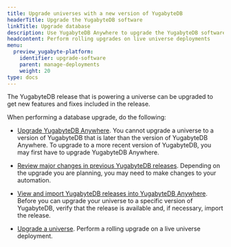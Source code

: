 ```yaml
---
title: Upgrade universes with a new version of YugabyteDB
headerTitle: Upgrade the YugabyteDB software
linkTitle: Upgrade database
description: Use YugabyteDB Anywhere to upgrade the YugabyteDB software on universes.
headcontent: Perform rolling upgrades on live universe deployments
menu:
  preview_yugabyte-platform:
    identifier: upgrade-software
    parent: manage-deployments
    weight: 20
type: docs
---
```


The YugabyteDB release that is powering a universe can be upgraded to get new features and fixes included in the release.

When performing a database upgrade, do the following:

- [Upgrade YugabyteDB Anywhere](../../upgrade/). You cannot upgrade a universe to a version of YugabyteDB that is later than the version of YugabyteDB Anywhere. To upgrade to a more recent version of YugabyteDB, you may first have to upgrade YugabyteDB Anywhere.

- [Review major changes in previous YugabyteDB releases](../upgrade-software-prepare/). Depending on the upgrade you are planning, you may need to make changes to your automation.

- [View and import YugabyteDB releases into YugabyteDB Anywhere](./upgrade-software-install/#view-and-import-yugabytedb-releases-into-yugabytedb-anywhere). Before you can upgrade your universe to a specific version of YugabyteDB, verify that the release is available and, if necessary, import the release.

- [Upgrade a universe](./upgrade-software-install/#view-and-import-yugabytedb-releases-into-yugabytedb-anywhere). Perform a rolling upgrade on a live universe deployment.
